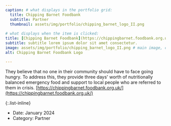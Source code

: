 ```yaml
---
caption: # what displays in the portfolio grid:
  title: Chipping Barnet Foodbank
  subtitle: Partner
  thumbnail: assets/img/portfolio/chipping_barnet_logo_II.png
  
# what displays when the item is clicked:
title: [Chipping Barnet Foodbank](https://chippingbarnet.foodbank.org.uk/)
subtitle: subtitle lorem ipsum dolor sit amet consectetur.
image: assets/img/portfolio/chipping_barnet_logo_II.png # main image, can be a link or a file in assets/img/portfolio
alt: Chipping Barnet Foodbank Logo

---
```

They believe that no one in their community should have to face going hungry. To address this, they provide three days' worth of nutritionally balanced emergency food and support to local people who are referred to them in crisis. [https://chippingbarnet.foodbank.org.uk/](https://chippingbarnet.foodbank.org.uk/)

{:.list-inline} 
- Date: January 2024
- Category: Partner
